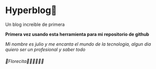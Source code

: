 # Hyperblog🤠
Un blog increible de primera

**Primera vez usando esta herramienta para mi repositorio de github**

*Mi nombre es julio y me encanta el mundo de la tecnologia, algun dia quiero ser un profesional y saber todo*

###### 🌸Florecita🌸🎃🌸🌸🌸🎃
